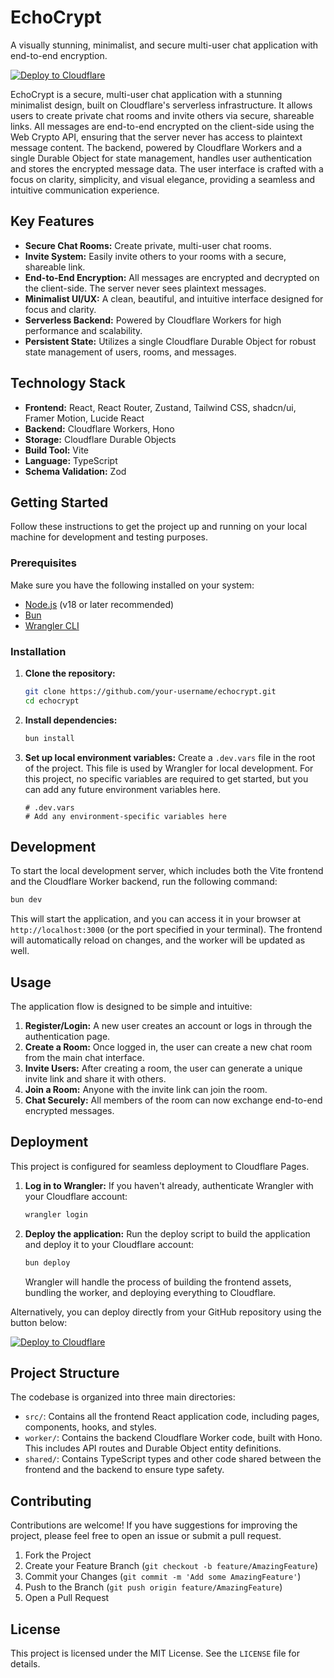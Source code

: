 # EchoCrypt

A visually stunning, minimalist, and secure multi-user chat application with end-to-end encryption.

[![Deploy to Cloudflare](https://deploy.workers.cloudflare.com/button)](https://deploy.workers.cloudflare.com/?url=https://github.com/browser-vm/echocrypt)

EchoCrypt is a secure, multi-user chat application with a stunning minimalist design, built on Cloudflare's serverless infrastructure. It allows users to create private chat rooms and invite others via secure, shareable links. All messages are end-to-end encrypted on the client-side using the Web Crypto API, ensuring that the server never has access to plaintext message content. The backend, powered by Cloudflare Workers and a single Durable Object for state management, handles user authentication and stores the encrypted message data. The user interface is crafted with a focus on clarity, simplicity, and visual elegance, providing a seamless and intuitive communication experience.

## Key Features

-   **Secure Chat Rooms:** Create private, multi-user chat rooms.
-   **Invite System:** Easily invite others to your rooms with a secure, shareable link.
-   **End-to-End Encryption:** All messages are encrypted and decrypted on the client-side. The server never sees plaintext messages.
-   **Minimalist UI/UX:** A clean, beautiful, and intuitive interface designed for focus and clarity.
-   **Serverless Backend:** Powered by Cloudflare Workers for high performance and scalability.
-   **Persistent State:** Utilizes a single Cloudflare Durable Object for robust state management of users, rooms, and messages.

## Technology Stack

-   **Frontend:** React, React Router, Zustand, Tailwind CSS, shadcn/ui, Framer Motion, Lucide React
-   **Backend:** Cloudflare Workers, Hono
-   **Storage:** Cloudflare Durable Objects
-   **Build Tool:** Vite
-   **Language:** TypeScript
-   **Schema Validation:** Zod

## Getting Started

Follow these instructions to get the project up and running on your local machine for development and testing purposes.

### Prerequisites

Make sure you have the following installed on your system:

-   [Node.js](https://nodejs.org/en/) (v18 or later recommended)
-   [Bun](https://bun.sh/)
-   [Wrangler CLI](https://developers.cloudflare.com/workers/wrangler/install-and-update/)

### Installation

1.  **Clone the repository:**
    ```bash
    git clone https://github.com/your-username/echocrypt.git
    cd echocrypt
    ```

2.  **Install dependencies:**
    ```bash
    bun install
    ```

3.  **Set up local environment variables:**
    Create a `.dev.vars` file in the root of the project. This file is used by Wrangler for local development. For this project, no specific variables are required to get started, but you can add any future environment variables here.

    ```
    # .dev.vars
    # Add any environment-specific variables here
    ```

## Development

To start the local development server, which includes both the Vite frontend and the Cloudflare Worker backend, run the following command:

```bash
bun dev
```

This will start the application, and you can access it in your browser at `http://localhost:3000` (or the port specified in your terminal). The frontend will automatically reload on changes, and the worker will be updated as well.

## Usage

The application flow is designed to be simple and intuitive:

1.  **Register/Login:** A new user creates an account or logs in through the authentication page.
2.  **Create a Room:** Once logged in, the user can create a new chat room from the main chat interface.
3.  **Invite Users:** After creating a room, the user can generate a unique invite link and share it with others.
4.  **Join a Room:** Anyone with the invite link can join the room.
5.  **Chat Securely:** All members of the room can now exchange end-to-end encrypted messages.

## Deployment

This project is configured for seamless deployment to Cloudflare Pages.

1.  **Log in to Wrangler:**
    If you haven't already, authenticate Wrangler with your Cloudflare account:
    ```bash
    wrangler login
    ```

2.  **Deploy the application:**
    Run the deploy script to build the application and deploy it to your Cloudflare account:
    ```bash
    bun deploy
    ```

    Wrangler will handle the process of building the frontend assets, bundling the worker, and deploying everything to Cloudflare.

Alternatively, you can deploy directly from your GitHub repository using the button below:

[![Deploy to Cloudflare](https://deploy.workers.cloudflare.com/button)](https://deploy.workers.cloudflare.com/?url=https://github.com/browser-vm/echocrypt)

## Project Structure

The codebase is organized into three main directories:

-   `src/`: Contains all the frontend React application code, including pages, components, hooks, and styles.
-   `worker/`: Contains the backend Cloudflare Worker code, built with Hono. This includes API routes and Durable Object entity definitions.
-   `shared/`: Contains TypeScript types and other code shared between the frontend and the backend to ensure type safety.

## Contributing

Contributions are welcome! If you have suggestions for improving the project, please feel free to open an issue or submit a pull request.

1.  Fork the Project
2.  Create your Feature Branch (`git checkout -b feature/AmazingFeature`)
3.  Commit your Changes (`git commit -m 'Add some AmazingFeature'`)
4.  Push to the Branch (`git push origin feature/AmazingFeature`)
5.  Open a Pull Request

## License

This project is licensed under the MIT License. See the `LICENSE` file for details.